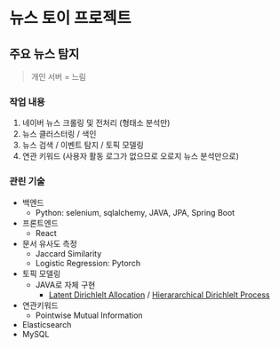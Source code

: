 # 뉴스 토이 프로젝트

## 주요 뉴스 탐지
> 개인 서버 = 느림

### 작업 내용
1. 네이버 뉴스 크롤링 및 전처리 (형태소 분석만)
2. 뉴스 클러스터링 / 색인
3. 뉴스 검색 / 이벤트 탐지 / 토픽 모델링
4. 연관 키워드 (사용자 활동 로그가 없으므로 오로지 뉴스 분석만으로)

### 관린 기술
- 백엔드
    - Python: selenium, sqlalchemy, JAVA, JPA, Spring Boot
- 프론트엔드
    - React 
- 문서 유사도 측정
    - Jaccard Similarity
    - Logistic Regression: Pytorch
- 토픽 모델링
    - JAVA로 자체 구현
        - [Latent Dirichlelt Allocation](/docs/research/topic-modeling/lda) / [Hierararchical Dirichlelt Process](/docs/research/topic-modeling/hdp) 
- 연관키워드
    - Pointwise Mutual Information
- Elasticsearch
- MySQL